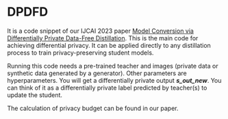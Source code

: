 # DPDFD
It is a code snippet of our IJCAI 2023 paper [Model Conversion via Differentially Private Data-Free Distillation](https://arxiv.org/abs/2304.12528). This is the main code for achieving differential privacy. It can be applied directly to any distillation process to train privacy-preserving student models.

Running this code needs a pre-trained teacher and images (private data or synthetic data generated by a generator). Other parameters are hyperparameters. You will get a differentially private output ***s_out_new***. You can think of it as a differentially private label predicted by teacher(s) to update the student. 

The calculation of privacy budget can be found in our paper.
